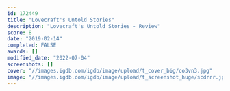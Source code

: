 ```yaml
---
id: 172449
title: "Lovecraft's Untold Stories"
description: "Lovecraft's Untold Stories - Review"
score: 8
date: "2019-02-14"
completed: FALSE
awards: []
modified_date: "2022-07-04"
screenshots: []
cover: "//images.igdb.com/igdb/image/upload/t_cover_big/co3vn3.jpg"
image: "//images.igdb.com/igdb/image/upload/t_screenshot_huge/scdrrr.jpg"
---
```

